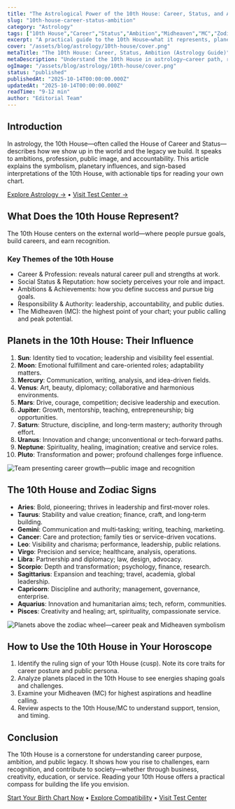 ```yaml
---
title: "The Astrological Power of the 10th House: Career, Status, and Ambition"
slug: "10th-house-career-status-ambition"
category: "Astrology"
tags: ["10th House","Career","Status","Ambition","Midheaven","MC","Zodiac","Natal Chart"]
excerpt: "A practical guide to the 10th House—what it represents, planets and signs in the 10th, and how to read your MC for career purpose and public reputation."
cover: "/assets/blog/astrology/10th-house/cover.png"
metaTitle: "The 10th House: Career, Status, Ambition (Astrology Guide)"
metaDescription: "Understand the 10th House in astrology—career path, reputation, ambitions; planets and signs in the 10th; how to use your Midheaven (MC)."
ogImage: "/assets/blog/astrology/10th-house/cover.png"
status: "published"
publishedAt: "2025-10-14T00:00:00.000Z"
updatedAt: "2025-10-14T00:00:00.000Z"
readTime: "9-12 min"
author: "Editorial Team"
---
```


## Introduction
In astrology, the 10th House—often called the House of Career and Status—describes how we show up in the world and the legacy we build. It speaks to ambitions, profession, public image, and accountability. This article explains the symbolism, planetary influences, and sign-based interpretations of the 10th House, with actionable tips for reading your own chart.

[Explore Astrology →](/astrology) • [Visit Test Center →](/tests)

## What Does the 10th House Represent?
The 10th House centers on the external world—where people pursue goals, build careers, and earn recognition.

### Key Themes of the 10th House
- Career & Profession: reveals natural career pull and strengths at work.
- Social Status & Reputation: how society perceives your role and impact.
- Ambitions & Achievements: how you define success and pursue big goals.
- Responsibility & Authority: leadership, accountability, and public duties.
- The Midheaven (MC): the highest point of your chart; your public calling and peak potential.

## Planets in the 10th House: Their Influence
1. **Sun**: Identity tied to vocation; leadership and visibility feel essential.
2. **Moon**: Emotional fulfillment and care-oriented roles; adaptability matters.
3. **Mercury**: Communication, writing, analysis, and idea-driven fields.
4. **Venus**: Art, beauty, diplomacy; collaborative and harmonious environments.
5. **Mars**: Drive, courage, competition; decisive leadership and execution.
6. **Jupiter**: Growth, mentorship, teaching, entrepreneurship; big opportunities.
7. **Saturn**: Structure, discipline, and long-term mastery; authority through effort.
8. **Uranus**: Innovation and change; unconventional or tech-forward paths.
9. **Neptune**: Spirituality, healing, imagination; creative and service roles.
10. **Pluto**: Transformation and power; profound challenges forge influence.

![Team presenting career growth—public image and recognition](/assets/blog/astrology/10th-house/inline-1.png)

## The 10th House and Zodiac Signs
- **Aries**: Bold, pioneering; thrives in leadership and first‑mover roles.
- **Taurus**: Stability and value creation; finance, craft, and long‑term building.
- **Gemini**: Communication and multi‑tasking; writing, teaching, marketing.
- **Cancer**: Care and protection; family ties or service-driven vocations.
- **Leo**: Visibility and charisma; performance, leadership, public relations.
- **Virgo**: Precision and service; healthcare, analysis, operations.
- **Libra**: Partnership and diplomacy; law, design, advocacy.
- **Scorpio**: Depth and transformation; psychology, finance, research.
- **Sagittarius**: Expansion and teaching; travel, academia, global leadership.
- **Capricorn**: Discipline and authority; management, governance, enterprise.
- **Aquarius**: Innovation and humanitarian aims; tech, reform, communities.
- **Pisces**: Creativity and healing; art, spirituality, compassionate service.

![Planets above the zodiac wheel—career peak and Midheaven symbolism](/assets/blog/astrology/10th-house/inline-2.png)

## How to Use the 10th House in Your Horoscope
1. Identify the ruling sign of your 10th House (cusp). Note its core traits for career posture and public persona.
2. Analyze planets placed in the 10th House to see energies shaping goals and challenges.
3. Examine your Midheaven (MC) for highest aspirations and headline calling.
4. Review aspects to the 10th House/MC to understand support, tension, and timing.

## Conclusion
The 10th House is a cornerstone for understanding career purpose, ambition, and public legacy. It shows how you rise to challenges, earn recognition, and contribute to society—whether through business, creativity, education, or service. Reading your 10th House offers a practical compass for building the life you envision.

[Start Your Birth Chart Now](/astrology) • [Explore Compatibility](/astrology) • [Visit Test Center](/tests)
